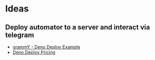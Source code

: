 # Ideas

## Deploy automator to a server and interact via telegram

- [grammY - Deno Deploy Example](https://github.com/grammyjs/examples?tab=readme-ov-file#deno-deploy-example-)
- [Deno Deploy Pricing](https://deno.com/deploy/pricing)

